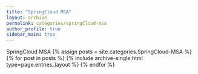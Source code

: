 ```yaml
---
title: "SpringCloud MSA"
layout: archive
permalink: categories/springCloud-msa
author_profile: true
sidebar_main: true
---
```


SpringCloud MSA
{% assign posts = site.categories.SpringCloud-MSA %}
{% for post in posts %} {% include archive-single.html type=page.entries_layout %} {% endfor %}
